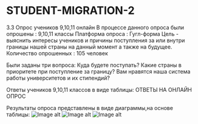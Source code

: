 # STUDENT-MIGRATION-2
3.3 Опрос учеников 9,10,11 онлайн
В процессе данного опроса были опрошены : 9,10,11 классы
Платформа опроса : Гугл-форма
Цель - выяснить  интересы учеников и причины поступления за или внутри границы нашей страны на данный момент а также  на будущее.
Количество опрошенных : 105 человек


Были заданы три вопроса:
Куда будете поступать?
Какие страны в приоритете при поступление за границу?
Вам нравятся наша система работы университетов и их стипендий?


Ответы учеников 9,10,11 классов в виде таблицы:
ОТВЕТЫ НА ОНЛАЙН ОПРОС

Результаты опроса представлены в виде диаграммы,на основе таблицы:
![Image alt](https://github.com/erarrr/STUDENT-MIGRATION-2/blob/main/Снимок%20экрана%202024-02-09%20141555.png)
![Image alt](https://github.com/erarrr/STUDENT-MIGRATION-2/blob/main/Снимок%20экрана%202024-02-09%20141711.png)
![Image alt](https://github.com/erarrr/STUDENT-MIGRATION-2/blob/main/Снимок%20экрана%202024-02-09%20141736.png)
